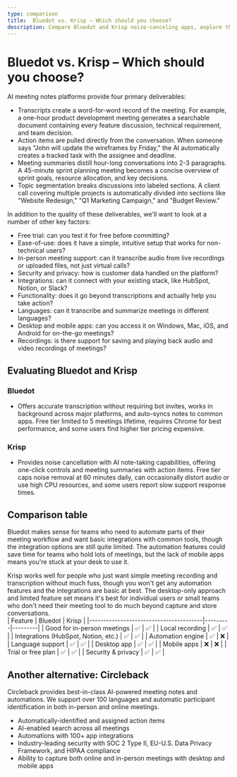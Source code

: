 ```yaml
---
type: comparison
title:  Bluedot vs. Krisp – Which should you choose?
description: Compare Bluedot and Krisp noise-canceling apps, explore their key features, pricing, and performance. Plus, discover Circleback as a potential alternative solution.
---
```


# Bluedot vs. Krisp – Which should you choose?  
AI meeting notes platforms provide four primary deliverables:  
  
* Transcripts create a word-for-word record of the meeting. For example, a one-hour product development meeting generates a searchable document containing every feature discussion, technical requirement, and team decision.  
* Action items are pulled directly from the conversation. When someone says "John will update the wireframes by Friday," the AI automatically creates a tracked task with the assignee and deadline.  
* Meeting summaries distill hour-long conversations into 2-3 paragraphs. A 45-minute sprint planning meeting becomes a concise overview of sprint goals, resource allocation, and key decisions.  
* Topic segmentation breaks discussions into labeled sections. A client call covering multiple projects is automatically divided into sections like "Website Redesign," "Q1 Marketing Campaign," and "Budget Review."  
  
In addition to the quality of these deliverables, we'll want to look at a number of other key factors:  
  
* Free trial: can you test it for free before committing?  
* Ease-of-use: does it have a simple, intuitive setup that works for non-technical users?  
* In-person meeting support: can it transcribe audio from live recordings or uploaded files, not just virtual calls?  
* Security and privacy: how is customer data handled on the platform?  
* Integrations: can it connect with your existing stack, like HubSpot, Notion, or Slack?  
* Functionality: does it go beyond transcriptions and actually help you take action?  
* Languages: can it transcribe and summarize meetings in different languages?  
* Desktop and mobile apps: can you access it on Windows, Mac, iOS, and Android for on-the-go meetings?  
* Recordings: is there support for saving and playing back audio and video recordings of meetings?    
## Evaluating Bluedot and Krisp  
### Bluedot
* Offers accurate transcription without requiring bot invites, works in background across major platforms, and auto-syncs notes to common apps. Free tier limited to 5 meetings lifetime, requires Chrome for best performance, and some users find higher tier pricing expensive.

### Krisp
* Provides noise cancellation with AI note-taking capabilities, offering one-click controls and meeting summaries with action items. Free tier caps noise removal at 60 minutes daily, can occasionally distort audio or use high CPU resources, and some users report slow support response times.  
## Comparison table    
Bluedot makes sense for teams who need to automate parts of their meeting workflow and want basic integrations with common tools, though the integration options are still quite limited. The automation features could save time for teams who hold lots of meetings, but the lack of mobile apps means you're stuck at your desk to use it.

Krisp works well for people who just want simple meeting recording and transcription without much fuss, though you won't get any automation features and the integrations are basic at best. The desktop-only approach and limited feature set means it's best for individual users or small teams who don't need their meeting tool to do much beyond capture and store conversations.  
| Feature                                | Bluedot | Krisp   |
|----------------------------------------|---------|---------|
| Good for in-person meetings            | ✅      | ✅      |
| Local recording                        | ✅      | ✅      |
| Integrations (HubSpot, Notion, etc.)   | ✅      | ✅      |
| Automation engine                      | ✅      | ❌      |
| Language support                       | ✅      | ✅      |
| Desktop app                            | ✅      | ✅      |
| Mobile apps                            | ❌      | ❌      |
| Trial or free plan                     | ✅      | ✅      |
| Security & privacy                     | ✅      | ✅      |  
## Another alternative: Circleback  
Circleback provides best-in-class AI-powered meeting notes and automations. We support over 100 languages and automatic participant identification in both in-person and online meetings.  
  
* Automatically-identified and assigned action items  
* AI-enabled search across all meetings  
* Automations with 100+ app integrations  
* Industry-leading security with SOC 2 Type II, EU-U.S. Data Privacy Framework, and HIPAA compliance  
* Ability to capture both online and in-person meetings with desktop and mobile apps  